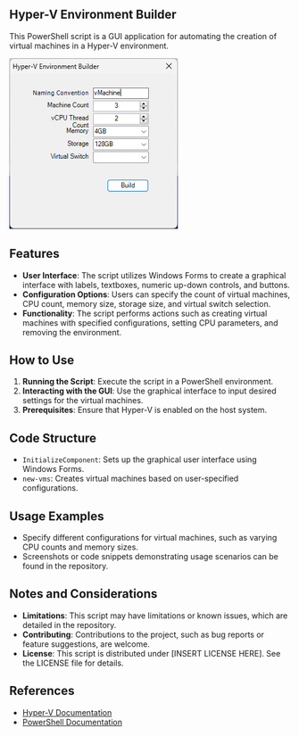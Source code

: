 ## Hyper-V Environment Builder

This PowerShell script is a GUI application for automating the creation of virtual machines in a Hyper-V environment.

![screenshot](assets/environmentBuilderUI.png)
## Features

- **User Interface**: The script utilizes Windows Forms to create a graphical interface with labels, textboxes, numeric up-down controls, and buttons.
- **Configuration Options**: Users can specify the count of virtual machines, CPU count, memory size, storage size, and virtual switch selection.
- **Functionality**: The script performs actions such as creating virtual machines with specified configurations, setting CPU parameters, and removing the environment.

## How to Use

1. **Running the Script**: Execute the script in a PowerShell environment.
2. **Interacting with the GUI**: Use the graphical interface to input desired settings for the virtual machines.
3. **Prerequisites**: Ensure that Hyper-V is enabled on the host system.

## Code Structure

- `InitializeComponent`: Sets up the graphical user interface using Windows Forms.
- `new-vms`: Creates virtual machines based on user-specified configurations.

## Usage Examples

- Specify different configurations for virtual machines, such as varying CPU counts and memory sizes.
- Screenshots or code snippets demonstrating usage scenarios can be found in the repository.

## Notes and Considerations

- **Limitations**: This script may have limitations or known issues, which are detailed in the repository.
- **Contributing**: Contributions to the project, such as bug reports or feature suggestions, are welcome.
- **License**: This script is distributed under [INSERT LICENSE HERE]. See the LICENSE file for details.

## References

- [Hyper-V Documentation](https://docs.microsoft.com/en-us/virtualization/hyper-v-on-windows/)
- [PowerShell Documentation](https://docs.microsoft.com/en-us/powershell/)
